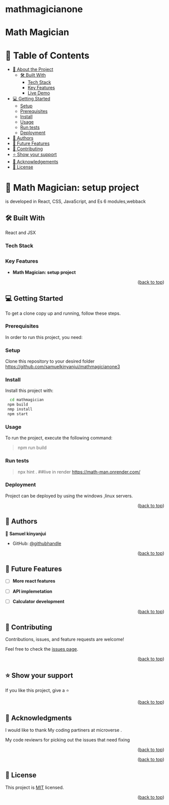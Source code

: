 # mathmagicianone
# Math Magician
<a name="readme-top"></a>

<!-- TABLE OF CONTENTS -->

# 📗 Table of Contents

- [📖 About the Project](#about-project)
  - [🛠 Built With](#built-with)
    - [Tech Stack](#tech-stack)
    - [Key Features](#key-features)
    - [Live Demo](#live-demo)
- [💻 Getting Started](#getting-started)
  - [Setup](#setup)
  - [Prerequisites](#prerequisites)
  - [Install](#install)
  - [Usage](#usage)
  - [Run tests](#run-tests)
  - [Deployment](#deployment)
- [👥 Authors](#authors)
- [🔭 Future Features](#future-features)
- [🤝 Contributing](#contributing)
- [⭐️ Show your support](#support)
- [🙏 Acknowledgements](#acknowledgements)
- [📝 License](#license)

<!-- PROJECT DESCRIPTION -->

# 📖 Math Magician: setup project<a name="about-project"></a>

is developed in React, CSS, JavaScript, and Es 6 modules,webback

## 🛠 Built With <a name="built-with"></a>
React and JSX

### Tech Stack <a name="tech-stack"></a>
##
<!-- Features -->

### Key Features <a name="key-features"></a>

- **Math Magician: setup project**

<p align="right">(<a href="#readme-top">back to top</a>)</p>


<!-- GETTING STARTED -->

## 💻 Getting Started <a name="getting-started"></a>

To get a clone copy up and running, follow these steps.

### Prerequisites

In order to run this project, you need:

### Setup

Clone this repository to your desired folder
https://github.com/samuelkinyanjui/mathmagicianone3


### Install

Install this project with: 

```sh
  cd mathmagician
 npm build
 nmp install
 npm start
```

### Usage

To run the project, execute the following command:

> npm run build

### Run tests

> npx hint .
##live in render
https://math-man.onrender.com/

### Deployment


Project can be deployed by using the windows ,linux servers.

<p align="right">(<a href="#readme-top">back to top</a>)</p>

<!-- AUTHORS -->

## 👥 Authors <a name="authors"></a>


👤 **Samuel kinyanjui**

- GitHub: [@githubhandle](https://github.com/samuelkinyanjui)



<p align="right">(<a href="#readme-top">back to top</a>)</p>

<!-- FUTURE FEATURES -->

## 🔭 Future Features <a name="future-features"></a>

- [ ] **More react features**
- [ ] **API implemetation**
- [ ] **Calculator development**
   

<p align="right">(<a href="#readme-top">back to top</a>)</p>

<!-- CONTRIBUTING -->

## 🤝 Contributing <a name="contributing"></a>

Contributions, issues, and feature requests are welcome!

Feel free to check the [issues page](https://github.com/samuelkinyanjui/mathmagicianone3/issues).

<p align="right">(<a href="#readme-top">back to top</a>)</p>

<!-- SUPPORT -->

## ⭐️ Show your support <a name="support"></a>

If you like this project, give a ⭐️  

<p align="right">(<a href="#readme-top">back to top</a>)</p>


<!-- ACKNOWLEDGEMENTS -->
## 🙏 Acknowledgments <a name="acknowledgements"></a>



I would like to thank My coding partiners at  microverse .

My code reviewrs for picking out the issues that need fixing


<p align="right">(<a href="#readme-top">back to top</a>)</p>


<p align="right">(<a href="#readme-top">back to top</a>)</p>


<!-- LICENSE -->

## 📝 License <a name="license"></a>

This project is [MIT](./LICENSE) licensed.

<p align="right">(<a href="#readme-top">back to top</a>)</p>

